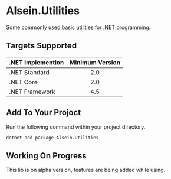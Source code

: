 # Alsein.Utilities

Some commonly used basic utilities for .NET programming.

## Targets Supported
| .NET Implemention | Minimum Version |
| ------------- | :-----: |
| .NET Standard | 2.0 |
| .NET Core | 2.0 |
| .NET Framework | 4.5 |

## Add To Your Projoct
Run the following command within your project directory.

    dotnet add package Alsein.Utilities


## Working On Progress
This lib is on alpha version, features are being added while using.
